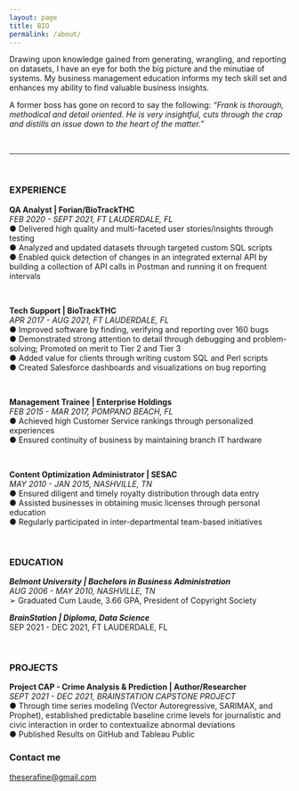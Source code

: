 ```yaml
---
layout: page
title: BIO
permalink: /about/
---
```

Drawing upon knowledge gained from generating, wrangling, and reporting on datasets, I have an eye for both the big picture and the minutiae of systems. My business management education informs my tech skill set and enhances my ability to find valuable business insights.  

A former boss has gone on record to say the following: _“Frank is thorough, methodical and detail oriented. He is very insightful, cuts through the crap and distills an issue down to the heart of the matter.”_

<br>

---  
<br>

### EXPERIENCE
__QA Analyst | Forian/BioTrackTHC__  
_FEB 2020 - SEPT 2021, FT LAUDERDALE, FL_  
● Delivered high quality and multi-faceted user stories/insights through testing  
● Analyzed and updated datasets through targeted custom SQL scripts  
● Enabled quick detection of changes in an integrated external API by building a
collection of API calls in Postman and running it on frequent intervals  

<br>

__Tech Support | BioTrackTHC__  
_APR 2017 - AUG 2021, FT LAUDERDALE, FL_  
● Improved software by finding, verifying and reporting over 160 bugs  
● Demonstrated strong attention to detail through debugging and problem-solving; Promoted on merit to Tier 2 and Tier 3  
● Added value for clients through writing custom SQL and Perl scripts  
● Created Salesforce dashboards and visualizations on bug reporting  

<br>

__Management Trainee | Enterprise Holdings__  
_FEB 2015 - MAR 2017, POMPANO BEACH, FL_  
● Achieved high Customer Service rankings through personalized experiences  
● Ensured continuity of business by maintaining branch IT hardware  

<br>

__Content Optimization Administrator | SESAC__  
_MAY 2010 - JAN 2015, NASHVILLE, TN_  
● Ensured diligent and timely royalty distribution through data entry  
● Assisted businesses in obtaining music licenses through personal education  
● Regularly participated in inter-departmental team-based initiatives  

<br>

### EDUCATION
___Belmont University | Bachelors in Business Administration___  
_AUG 2006 - MAY 2010, NASHVILLE, TN_  
➢ Graduated Cum Laude, 3.66 GPA, President of Copyright Society  

___BrainStation | Diploma, Data Science___  
SEP 2021 - DEC 2021, FT LAUDERDALE, FL

<br>

### PROJECTS
__Project CAP - Crime Analysis & Prediction | Author/Researcher__  
_SEPT 2021 - DEC 2021, BRAINSTATION CAPSTONE PROJECT_  
● Through time series modeling (Vector Autoregressive, SARIMAX, and Prophet), established predictable baseline crime levels for journalistic and civic interaction in order to contextualize abnormal deviations  
● Published Results on GitHub and Tableau Public

### Contact me

[theserafine@gmail.com](mailto:theserafine@gmail.com)